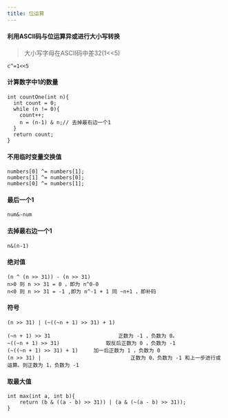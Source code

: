 ```yaml
---
title: 位运算
---
```


#### 利用ASCII码与位运算异或进行大小写转换

> 大小写字母在ASCII码中差32(1<<5)

```
c^=1<<5
```

#### 计算数字中1的数量

```
int countOne(int n){
  int count = 0;
  while (n != 0){
    count++;
    n = (n-1) & n;// 去掉最右边一个1
  }
  return count;
}
```

#### 不用临时变量交换值

```
numbers[0] ^= numbers[1];
numbers[1] ^= numbers[0];
numbers[0] ^= numbers[1];
```

#### 最后一个1

```
num&-num
```

#### 去掉最右边一个1

```
n&(n-1)
```

#### 绝对值

```
(n ^ (n >> 31)) - (n >> 31)
n>0 则 n >> 31 = 0 ，即为 n^0-0
n<0 则 n >> 31 = -1 ,即为 n^-1 + 1 同 ~n+1 ，即补码
```

#### 符号

```
(n >> 31) | (~((~n + 1) >> 31) + 1)

(~n + 1) >> 31  					正数为 -1 ，负数为 0。
~((~n + 1) >> 31) 				取反后正数为 0 ，负数为 -1
(~((~n + 1) >> 31) + 1)		加一后正数为 1 ，负数为 0
(n >> 31) |								正数为 0，负数为 -1 和上一步进行或运算。则正数为 1，负数为 -1
```

#### 取最大值

```
int max(int a, int b){
    return (b & ((a - b) >> 31)) | (a & (~(a - b) >> 31));
}  
```

